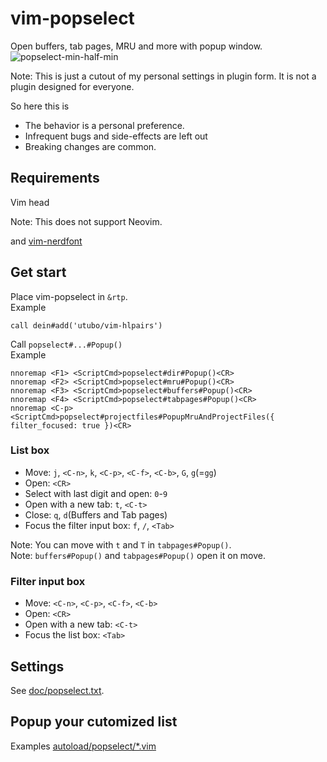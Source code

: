 # vim-popselect

Open buffers, tab pages, MRU and more with popup window.
![popselect-min-half-min](https://github.com/user-attachments/assets/b9996b2e-2936-4168-9c5d-6ac4264a5d3f)

Note: This is just a cutout of my personal settings in plugin form.
It is not a plugin designed for everyone.

So here this is

- The behavior is a personal preference.
- Infrequent bugs and side-effects are left out
- Breaking changes are common.

## Requirements

Vim head

Note: This does not support Neovim.


and [vim-nerdfont](https://github.com/lambdalisue/vim-nerdfont)

## Get start

Place vim-popselect in `&rtp`.  
Example
```vim
call dein#add('utubo/vim-hlpairs')
```

Call `popselect#...#Popup()`  
Example
```vim
nnoremap <F1> <ScriptCmd>popselect#dir#Popup()<CR>
nnoremap <F2> <ScriptCmd>popselect#mru#Popup()<CR>
nnoremap <F3> <ScriptCmd>popselect#buffers#Popup()<CR>
nnoremap <F4> <ScriptCmd>popselect#tabpages#Popup()<CR>
nnoremap <C-p> <ScriptCmd>popselect#projectfiles#PopupMruAndProjectFiles({ filter_focused: true })<CR>
```

### List box
- Move: `j`, `<C-n>`, `k`, `<C-p>`, `<C-f>`, `<C-b>`, `G`, `g`(=`gg`)
- Open: `<CR>`
- Select with last digit and open: `0`-`9`
- Open with a new tab: `t`, `<C-t>`
- Close: `q`, `d`(Buffers and Tab pages)
- Focus the filter input box: `f`, `/`, `<Tab>`

Note: You can move with `t` and `T` in `tabpages#Popup()`.  
Note: `buffers#Popup()` and `tabpages#Popup()` open it on move.

### Filter input box
- Move: `<C-n>`, `<C-p>`, `<C-f>`, `<C-b>`
- Open: `<CR>`
- Open with a new tab: `<C-t>`
- Focus the list box: `<Tab>`

## Settings
See [doc/popselect.txt](doc/popselect.txt).

## Popup your cutomized list
Examples
[autoload/popselect/*.vim](autoload/popselect)


